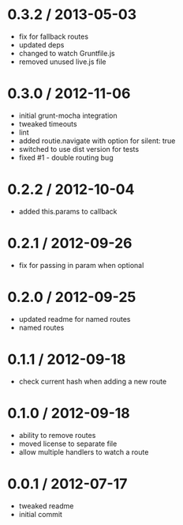 
0.3.2 / 2013-05-03 
==================

  * fix for fallback routes
  * updated deps
  * changed to watch Gruntfile.js
  * removed unused live.js file

0.3.0 / 2012-11-06 
==================

  * initial grunt-mocha integration
  * tweaked timeouts
  * lint
  * added routie.navigate with option for silent: true
  * switched to use dist version for tests
  * fixed #1 - double routing bug

0.2.2 / 2012-10-04 
==================

  * added this.params to callback

0.2.1 / 2012-09-26 
==================

  * fix for passing in param when optional

0.2.0 / 2012-09-25 
==================

  * updated readme for named routes
  * named routes

0.1.1 / 2012-09-18 
==================

  * check current hash when adding a new route

0.1.0 / 2012-09-18 
==================

  * ability to remove routes
  * moved license to separate file
  * allow multiple handlers to watch a route

0.0.1 / 2012-07-17 
==================

  * tweaked readme
  * initial commit

